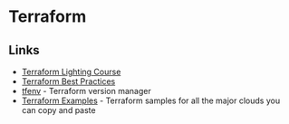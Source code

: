 # Terraform

## Links
- [Terraform Lighting Course](https://www.youtube.com/playlist?list=PLozcbFx8FoPHM7n2DGLa6G8ZwtWFsVZsP)
- [Terraform Best Practices](https://www.terraform-best-practices.com/)
- [tfenv](https://github.com/tfutils/tfenv) - Terraform version manager
- [Terraform Examples](https://github.com/futurice/terraform-examples) - Terraform samples for all the major clouds you can copy and paste
